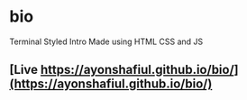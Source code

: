 # bio

Terminal Styled Intro Made using HTML CSS and JS

## [Live https://ayonshafiul.github.io/bio/](https://ayonshafiul.github.io/bio/)

